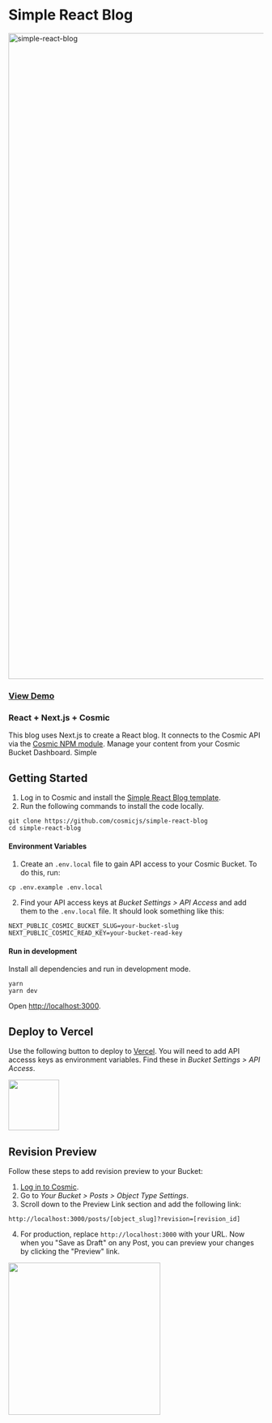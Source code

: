# Simple React Blog
<img width="1274" alt="simple-react-blog" src="https://user-images.githubusercontent.com/1950722/173696384-bbfac078-0221-4693-a819-6f08b5a4d14b.png">

### [View Demo](https://cosmicjs.com/apps/simple-react-blog/demo)

### React + Next.js + Cosmic
This blog uses Next.js to create a React blog.  It connects to the Cosmic API via the [Cosmic NPM module](https://www.npmjs.com/package/cosmicjs).  Manage your content from your Cosmic Bucket Dashboard.  Simple

## Getting Started
1. Log in to Cosmic and install the [Simple React Blog template](https://www.cosmicjs.com/apps/simple-react-blog).
2. Run the following commands to install the code locally.
```
git clone https://github.com/cosmicjs/simple-react-blog
cd simple-react-blog
```
#### Environment Variables

1. Create an `.env.local` file to gain API access to your Cosmic Bucket. To do this, run:
```
cp .env.example .env.local
```
2. Find your API access keys at <em>Bucket Settings &gt; API Access</em> and add them to the `.env.local` file. It should look something like this:
```
NEXT_PUBLIC_COSMIC_BUCKET_SLUG=your-bucket-slug
NEXT_PUBLIC_COSMIC_READ_KEY=your-bucket-read-key
```

#### Run in development
Install all dependencies and run in development mode.
```
yarn
yarn dev
```
Open [http://localhost:3000](http://localhost:3000).

## Deploy to Vercel

<p>Use the following button to deploy to <a href="https://vercel.com/" rel="noopener noreferrer" target="_blank">Vercel</a>. You will need to add API accesss keys as environment variables. Find these in <em>Bucket Settings &gt; API Access</em>.</p>
<p>
<a href="https://vercel.com/import/git?c=1&s=https://github.com/cosmicjs/simple-react-blog&env=NEXT_PUBLIC_COSMIC_BUCKET_SLUG,NEXT_PUBLIC_COSMIC_READ_KEY" rel="noopener noreferrer" target="_blank"><img src="https://cdn.cosmicjs.com/d3f0d5e0-c064-11ea-9a05-6f8a16b0b14c-deploy-to-vercel.svg" style="width: 100px;" class="fr-fic fr-dib fr-fil"></a>
</p>


## Revision Preview
Follow these steps to add revision preview to your Bucket:
1. [Log in to Cosmic](https://www.cosmicjs.com).
2. Go to <em>Your Bucket > Posts > Object Type Settings</em>.
3. Scroll down to the Preview Link section and add the following link:
```
http://localhost:3000/posts/[object_slug]?revision=[revision_id]
```
4. For production, replace `http://localhost:3000` with your URL.
Now when you "Save as Draft" on any Post, you can preview your changes by clicking the "Preview" link.
<img src="https://cosmic-s3.imgix.net/525f5290-96d5-11e9-86cd-6934fa7afa0f-Screen-Shot-2019-06-24-at-6.10.36-PM.png?w=800" width="300" />
